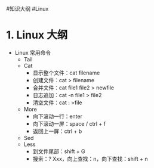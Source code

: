 #知识大纲 #Linux

# 1. Linux 大纲

- Linux 常用命令
	- Tail
	- Cat
		- 显示整个文件：cat filename
		- 创建文件：cat > filename
		- 合并文件：cat file1 file2 > newfile
		- 日志追加：cat -n file1 > file2
		- 清空文件：cat : >file
	- More
		- 向下滚动一行：enter
		- 向下滚动一屏：space / ctrl + f
		- 返回上一屏：ctrl + b
	- Sed
	- Less
		- 到文件尾部：shift + G
		- 搜索：? Xxx，向上查找：n，向下查找：shift + n
